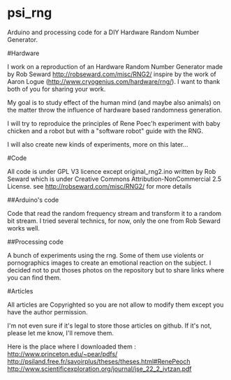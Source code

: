 psi_rng
=======

Arduino and processing code for a DIY Hardware Random Number Generator.

#Hardware

I work on a reproduction of an Hardware Random Number Generator made by Rob Seward http://robseward.com/misc/RNG2/
inspire by the work of Aaron Logue (http://www.cryogenius.com/hardware/rng/). I want to thank both of you for sharing your work.

My goal is to study effect of the human mind (and maybe also animals) on the matter throw the influence of hardware based randomness generation.

I will try to reproduice the principles of Rene Poec'h experiment with baby chicken and a robot but with a "software robot" guide with the RNG.

I will also create new kinds of experiments, more on this later...

#Code

All code is under GPL V3 licence except original_rng2.ino written by Rob Seward which is under Creative Commons Attribution-NonCommercial 2.5 License.
see http://robseward.com/misc/RNG2/ for more details

##Arduino's code

Code that read the random frequency stream and transform it to a random bit stream.
I tried several technics, for now, only the one from Rob Seward works well.

##Processing code

A bunch of experiments using the rng. Some of them use violents or pornographics images to create an emotional reaction on the subject. I decided not to put thoses photos on the repository but to share links where you can find them.

#Articles

All articles are Copyrighted so you are not allow to modify them except you have the author permission.

I'm not even sure if it's legal to store those articles on github.
If it's not, please let me know, I'll remove them.

Here is the place where I downloaded them :
http://www.princeton.edu/~pear/pdfs/
http://psiland.free.fr/savoirplus/theses/theses.html#RenePeoch
http://www.scientificexploration.org/journal/jse_22_2_ivtzan.pdf